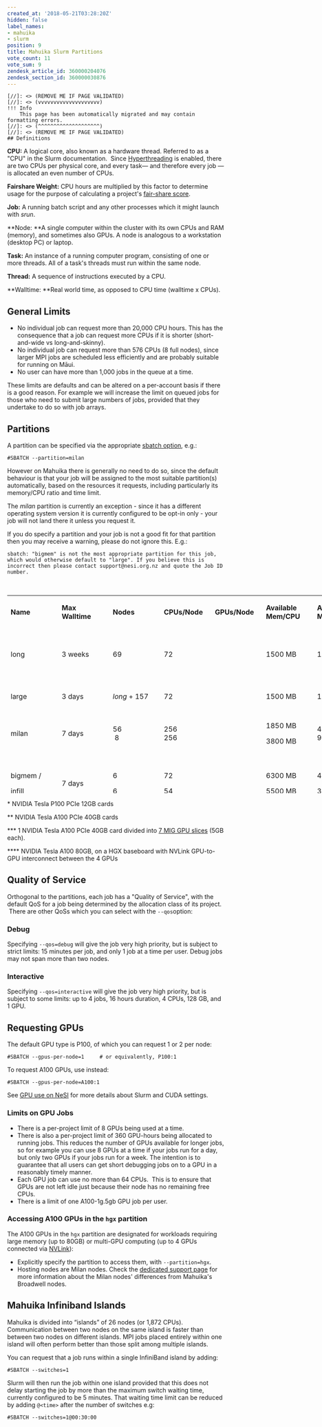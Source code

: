 ```yaml
---
created_at: '2018-05-21T03:28:20Z'
hidden: false
label_names:
- mahuika
- slurm
position: 9
title: Mahuika Slurm Partitions
vote_count: 11
vote_sum: 9
zendesk_article_id: 360000204076
zendesk_section_id: 360000030876
---
```



    [//]: <> (REMOVE ME IF PAGE VALIDATED)
    [//]: <> (vvvvvvvvvvvvvvvvvvvv)
    !!! Info
        This page has been automatically migrated and may contain formatting errors.
    [//]: <> (^^^^^^^^^^^^^^^^^^^^)
    [//]: <> (REMOVE ME IF PAGE VALIDATED)
    ## Definitions

**CPU:** A logical core, also known as a hardware thread. Referred to as
a "CPU" in the Slurm documentation.  Since
[Hyperthreading](https://support.nesi.org.nz/hc/en-gb/articles/360000568236/)
is enabled, there are two CPUs per physical core, and every task— and
therefore every job — is allocated an even number of CPUs.

**Fairshare Weight:** CPU hours are multiplied by this factor to
determine usage for the purpose of calculating a project's [fair-share
score](https://support.nesi.org.nz/hc/en-gb/articles/360000743536/).

**Job:** A running batch script and any other processes which it might
launch with *srun*.

**Node: **A single computer within the cluster with its own CPUs and RAM
(memory), and sometimes also GPUs. A node is analogous to a workstation
(desktop PC) or laptop.

**Task:** An instance of a running computer program, consisting of one
or more threads. All of a task's threads must run within the same node.

**Thread:** A sequence of instructions executed by a CPU.

**Walltime: **Real world time, as opposed to CPU time (walltime x CPUs).

## General Limits

-   No individual job can request more than 20,000 CPU hours. This has
    the consequence that a job can request more CPUs if it is shorter
    (short-and-wide vs long-and-skinny).
-   No individual job can request more than 576 CPUs (8 full nodes),
    since larger MPI jobs are scheduled less efficiently and are
    probably suitable for running on Māui.
-   No user can have more than 1,000 jobs in the queue at a time.

These limits are defaults and can be altered on a per-account basis if
there is a good reason. For example we will increase the limit on queued
jobs for those who need to submit large numbers of jobs, provided that
they undertake to do so with job arrays.

## Partitions

A partition can be specified via the appropriate [sbatch
option](https://support.nesi.org.nz/hc/en-gb/articles/360000691716/),
e.g.:

    #SBATCH --partition=milan

However on Mahuika there is generally no need to do so, since the
default behaviour is that your job will be assigned to the most suitable
partition(s) automatically, based on the resources it requests,
including particularly its memory/CPU ratio and time limit.

The *milan* partition is currently an exception - since it has a
different operating system version it is currently configured to be
opt-in only - your job will not land there it unless you request it.

If you do specify a partition and your job is not a good fit for that
partition then you may receive a warning, please do not ignore this.
E.g.:

    sbatch: "bigmem" is not the most appropriate partition for this job, which would otherwise default to "large". If you believe this is incorrect then please contact support@nesi.org.nz and quote the Job ID number.

 

<table style="width: 950px; height: 460px;">
<colgroup>
<col style="width: 12%" />
<col style="width: 12%" />
<col style="width: 12%" />
<col style="width: 12%" />
<col style="width: 12%" />
<col style="width: 12%" />
<col style="width: 12%" />
<col style="width: 12%" />
</colgroup>
<tbody>
<tr class="odd" style="height: 44px;">
<td
style="width: 88.328125px; height: 44px"><p><strong>Name</strong></p></td>
<td style="width: 95.34375px; height: 44px"><p><strong>Max
Walltime</strong></p></td>
<td
style="width: 54.203125px; height: 44px"><p><strong>Nodes</strong></p></td>
<td
style="width: 96.34375px; height: 44px"><p><strong>CPUs/Node</strong></p></td>
<td style="width: 138.484375px; height: 44px"><p><strong>GPUs/Node<br />
</strong></p></td>
<td style="width: 83.3125px; height: 44px"><p><strong>Available
Mem/CPU</strong></p></td>
<td style="width: 114.40625px; height: 44px"><p><strong>Available
Mem/Node</strong></p></td>
<td
style="width: 190.640625px; height: 44px"><p><strong>Description</strong></p></td>
</tr>
<tr class="even" style="height: 44px;">
<td style="width: 88.328125px; height: 44px"><p>long</p></td>
<td style="width: 95.34375px; height: 44px"><p>3 weeks</p></td>
<td style="width: 54.203125px; height: 44px"><p>69</p></td>
<td style="width: 96.34375px; height: 44px"><p>72</p></td>
<td style="width: 138.484375px; height: 44px"><p> </p></td>
<td style="width: 83.3125px; height: 44px"><p>1500 MB</p></td>
<td style="width: 114.40625px; height: 44px"><p>105 GB</p></td>
<td style="width: 190.640625px; height: 44px"><p>For jobs that need to
run for longer than 3 days.</p></td>
</tr>
<tr class="odd" style="height: 44px;">
<td style="width: 88.328125px; height: 44px"><p>large</p></td>
<td style="width: 95.34375px; height: 44px"><p>3 days</p></td>
<td style="width: 54.203125px; height: 44px"><p><em>long</em> +
157</p></td>
<td style="width: 96.34375px; height: 44px"><p>72</p></td>
<td style="width: 138.484375px; height: 44px"><p> </p></td>
<td style="width: 83.3125px; height: 44px"><p>1500 MB</p></td>
<td style="width: 114.40625px; height: 44px"><p>105 GB</p></td>
<td style="width: 190.640625px; height: 44px"><p>Default
partition.</p></td>
</tr>
<tr class="even" style="height: 51px;">
<td style="width: 88.328125px; height: 51px"><p>milan</p></td>
<td style="width: 95.34375px; height: 51px"><p>7 days</p></td>
<td style="width: 54.203125px; height: 51px"><p>56<br />
 8</p></td>
<td style="width: 96.34375px; height: 51px"><p>256<br />
256</p></td>
<td style="width: 138.484375px; height: 51px"><p> </p></td>
<td style="width: 83.3125px; height: 51px"><p>1850 MB</p>
<p>3800 MB</p></td>
<td style="width: 114.40625px; height: 51px"><p>460 GB<br />
960 GB</p></td>
<td style="width: 190.640625px; height: 51px"><p><a
href="https://support.nesi.org.nz/hc/en-gb/articles/6367209795471">Jobs
using Milan Nodes</a></p></td>
</tr>
<tr class="odd" style="height: 51px;">
<td style="width: 88.328125px; height: 51px"><p>bigmem /</p>
<p>infill</p></td>
<td style="width: 95.34375px; height: 51px"><p>7 days</p></td>
<td style="width: 54.203125px; height: 51px"><p>6</p>
<p>6</p></td>
<td style="width: 96.34375px; height: 51px"><p>72</p>
<p>54</p></td>
<td style="width: 138.484375px; height: 51px"><p> </p></td>
<td style="width: 83.3125px; height: 51px"><p>6300 MB</p>
<p>5500 MB</p></td>
<td style="width: 114.40625px; height: 51px"><p>460 GB</p>
<p>300 GB</p></td>
<td style="width: 190.640625px; height: 51px"><p>Jobs requiring large
amounts of memory.</p></td>
</tr>
<tr class="even" style="height: 66px;">
<td style="width: 88.328125px; height: 66px"><p>hugemem</p></td>
<td style="width: 95.34375px; height: 66px"><p>7 days</p></td>
<td style="width: 54.203125px; height: 66px"><p>4</p></td>
<td style="width: 96.34375px; height: 66px"><p>80<br />
128<br />
176</p></td>
<td style="width: 138.484375px; height: 66px"><p> </p></td>
<td style="width: 83.3125px; height: 66px"><p>18 GB<br />
30 GB<br />
35 GB</p></td>
<td style="width: 114.40625px; height: 66px"><p>1,500 GB<br />
4,000 GB<br />
6,000 GB</p></td>
<td style="width: 190.640625px; height: 66px"><p>Jobs requiring very
large amounts of memory.</p></td>
</tr>
<tr class="odd" style="height: 138px;">
<td style="width: 88.328125px; height: 138px"><p>gpu</p></td>
<td style="width: 95.34375px; height: 138px"><p>7 days</p></td>
<td style="width: 54.203125px; height: 138px"><p>1</p>
<p>4</p>
<p>2</p>
<p>2</p>
<p>1</p></td>
<td style="width: 96.34375px; height: 138px"><p>18, plus 54 shared with
<em>infill</em></p></td>
<td style="width: 138.484375px; height: 138px"><p>1 P100*</p>
<p>2 P100*</p>
<p>1 A100**</p>
<p>2 A100**</p>
<p>7 A100-1g.5gb***</p></td>
<td style="width: 83.3125px; height: 138px"><p>6300 MB</p></td>
<td style="width: 114.40625px; height: 138px"><p>160 GB, plus 300 GB
shared with <em>infill</em></p></td>
<td style="width: 190.640625px; height: 138px"><p>Nodes with GPUs. See
below for more info.</p></td>
</tr>
<tr class="even" style="height: 22px;">
<td style="width: 88.328125px; height: 22px"><p>hgx</p></td>
<td style="width: 95.34375px; height: 22px"><p>7 days</p></td>
<td style="width: 54.203125px; height: 22px"><p>4</p></td>
<td style="width: 96.34375px; height: 22px"><p>128</p></td>
<td style="width: 138.484375px; height: 22px"><p>4 A100****</p></td>
<td style="width: 83.3125px; height: 22px"><p>6300 MB</p></td>
<td style="width: 114.40625px; height: 22px"><p>460 GB</p></td>
<td style="width: 190.640625px; height: 22px"><p>Part of <a
href="https://support.nesi.org.nz/hc/en-gb/articles/6367209795471">Milan
Nodes</a>. See below for more info.</p></td>
</tr>
</tbody>
</table>

\* NVIDIA Tesla P100 PCIe 12GB cards

\*\* NVIDIA Tesla A100 PCIe 40GB cards

\*\*\* 1 NVIDIA Tesla A100 PCIe 40GB card divided into [7 MIG GPU
slices](https://www.nvidia.com/en-us/technologies/multi-instance-gpu/)
(5GB each). 

\*\*\*\* NVIDIA Tesla A100 80GB, on a HGX baseboard with NVLink
GPU-to-GPU interconnect between the 4 GPUs  

## Quality of Service

Orthogonal to the partitions, each job has a "Quality of Service", with
the default QoS for a job being determined by the allocation class of
its project.  There are other QoSs which you can select with the
`--qos`option:

### Debug

Specifying `--qos=debug` will give the job very high priority, but is
subject to strict limits: 15 minutes per job, and only 1 job at a time
per user. Debug jobs may not span more than two nodes.

### Interactive

Specifying `--qos=interactive` will give the job very high priority, but
is subject to some limits: up to 4 jobs, 16 hours duration, 4 CPUs, 128
GB, and 1 GPU.

## Requesting GPUs

The default GPU type is P100, of which you can request 1 or 2 per node:

    #SBATCH --gpus-per-node=1     # or equivalently, P100:1

To request A100 GPUs, use instead:

    #SBATCH --gpus-per-node=A100:1

See [GPU use on
NeSI](https://support.nesi.org.nz/hc/en-gb/articles/360001471955) for
more details about Slurm and CUDA settings.

### Limits on GPU Jobs

-   There is a per-project limit of 8 GPUs being used at a time.
-   There is also a per-project limit of 360 GPU-hours being allocated
    to running jobs. This reduces the number of GPUs available for
    longer jobs, so for example you can use 8 GPUs at a time if your
    jobs run for a day, but only two GPUs if your jobs run for a week.
    The intention is to guarantee that all users can get short debugging
    jobs on to a GPU in a reasonably timely manner.  
-   Each GPU job can use no more than 64 CPUs.  This is to ensure that
    GPUs are not left idle just because their node has no remaining free
    CPUs.
-   There is a limit of one A100-1g.5gb GPU job per user.

### Accessing A100 GPUs in the `hgx` partition

The A100 GPUs in the `hgx` partition are designated for workloads
requiring large memory (up to 80GB) or multi-GPU computing (up to 4 GPUs
connected via
[NVLink](https://www.nvidia.com/en-us/data-center/nvlink/)):

-   Explicitly specify the partition to access them, with
    `--partition=hgx`.
-   Hosting nodes are Milan nodes. Check the [dedicated support
    page](https://support.nesi.org.nz/hc/en-gb/articles/6367209795471)
    for more information about the Milan nodes' differences from
    Mahuika's Broadwell nodes.

## Mahuika Infiniband Islands

Mahuika is divided into “islands” of 26 nodes (or 1,872 CPUs).
Communication between two nodes on the same island is faster than
between two nodes on different islands. MPI jobs placed entirely within
one island will often perform better than those split among multiple
islands.

You can request that a job runs within a single InfiniBand island by
adding:

    #SBATCH --switches=1

Slurm will then run the job within one island provided that this does
not delay starting the job by more than the maximum switch waiting time,
currently configured to be 5 minutes. That waiting time limit can be
reduced by adding `@<time>` after the number of switches e.g:

    #SBATCH --switches=1@00:30:00
